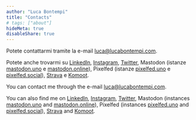 ```yaml
---
author: "Luca Bontempi"
title: "Contacts"
# tags: ["about"]
hideMeta: true
disableShare: true
---
```


Potete contattarmi tramite la e-mail [luca@lucabontempi.com](mailto:luca@lucabontempi.com).

Potete anche trovarmi su [LinkedIn](https://www.linkedin.com/in/lucabontempi1/), [Instagram](https://www.instagram.com/bonte.lu/), [Twitter](https://twitter.com/bontempi97), Mastodon (istanze [mastodon.uno](https://mastodon.uno/@bontelu "Mastodon.uno") e [mastodon.online](https://mastodon.online/@bontelu "Mastodon.online")), Pixelfed (istanze [pixelfed.uno](https://pixelfed.uno/bonte.lu "Pixelfed.uno") e [pixelfed.social](https://pixelfed.social/bonte.lu "Pixelfed.social")), [Strava](https://www.strava.com/athletes/4403103) e [Komoot](https://www.komoot.it/user/2218098976141).



You can contact me through the e-mail [luca@lucabontempi.com](mailto:luca@lucabontempi.com).

You can also find me on [LinkedIn](https://www.linkedin.com/in/lucabontempi1/), [Instagram](https://www.instagram.com/bonte.lu/), [Twitter](https://twitter.com/bontempi97), Mastodon (instances [mastodon.uno](https://mastodon.uno/@bontelu "Mastodon.uno") and [mastodon.online](https://mastodon.online/@bontelu "Mastodon.online")), Pixelfed (instances [pixelfed.uno](https://pixelfed.uno/bonte.lu "Pixelfed.uno") and [pixelfed.social](https://pixelfed.social/bonte.lu "Pixelfed.social")), [Strava](https://www.strava.com/athletes/4403103) and [Komoot](https://www.komoot.it/user/2218098976141).

